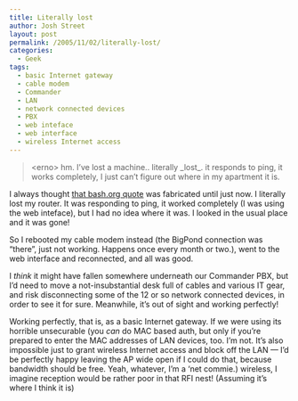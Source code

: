 ```yaml
---
title: Literally lost
author: Josh Street
layout: post
permalink: /2005/11/02/literally-lost/
categories:
  - Geek
tags:
  - basic Internet gateway
  - cable modem
  - Commander
  - LAN
  - network connected devices
  - PBX
  - web inteface
  - web interface
  - wireless Internet access
---
```

<blockquote cite="http://bash.org/?5273">
  <p>
    &lt;erno&gt; hm. I&#8217;ve lost a machine.. literally _lost_. it responds to ping, it works completely, I just can&#8217;t figure out where in my apartment it is.
  </p>
</blockquote>

I always thought [that bash.org quote][1] was fabricated until just now. I literally lost my router. It was responding to ping, it worked completely (I was using the web inteface), but I had no idea where it was. I looked in the usual place and it was gone!

So I rebooted my cable modem instead (the BigPond connection was &#8220;there&#8221;, just not working. Happens once every month or two.), went to the web interface and reconnected, and all was good.

I *think* it might have fallen somewhere underneath our Commander PBX, but I&#8217;d need to move a not-insubstantial desk full of cables and various IT gear, and risk disconnecting some of the 12 or so network connected devices, in order to see it for sure. Meanwhile, it&#8217;s out of sight and working perfectly!

Working perfectly, that is, as a basic Internet gateway. If we were using its horrible unsecurable (you *can* do MAC based auth, but only if you&#8217;re prepared to enter the MAC addresses of LAN devices, too. I&#8217;m not. It&#8217;s also impossible just to grant wireless Internet access and block off the LAN &#8212; I&#8217;d be perfectly happy leaving the AP wide open if I could do that, because bandwidth should be free. Yeah, whatever, I&#8217;m a &#8216;net commie.) wireless, I imagine reception would be rather poor in that RFI nest! (Assuming it&#8217;s where I think it is)

 [1]: http://bash.org/?5273
